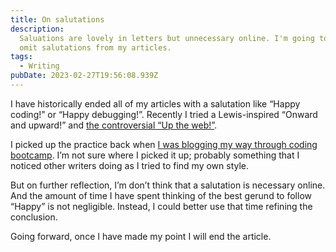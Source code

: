 ```yaml
---
title: On salutations
description:
  Saluations are lovely in letters but unnecessary online. I'm going to try to
  omit salutations from my articles.
tags:
  - Writing
pubDate: 2023-02-27T19:56:08.939Z
---
```


I have historically ended all of my articles with a salutation like “Happy
coding!” or “Happy debugging!”. Recently I tried a Lewis-inspired “Onward and
upward!” and [the controversial “Up the web!”](/notes/49).

I picked up the practice back when
[I was blogging my way through coding bootcamp](https://medium.com/@seanmcp/js-basics-functions-23637174f4f).
I’m not sure where I picked it up; probably something that I
noticed other writers doing as I tried to find my own style.

But on further reflection, I’m don’t think that a salutation is necessary
online. And the amount of time I have spent thinking of the best gerund to
follow “Happy” is not negligible. Instead, I could better use that time refining
the conclusion.

Going forward, once I have made my point I will end the article.
